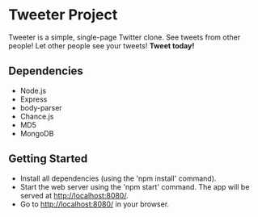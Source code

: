 # Tweeter Project

Tweeter is a simple, single-page Twitter clone.  See tweets from other people!  Let other people see your tweets!  **Tweet today!**


## Dependencies

- Node.js
- Express
- body-parser
- Chance.js
- MD5
- MongoDB


## Getting Started

- Install all dependencies (using the 'npm install' command).
- Start the web server using the 'npm start' command.  The app will be served at <http://localhost:8080/>.
- Go to <http://localhost:8080/> in your browser.
